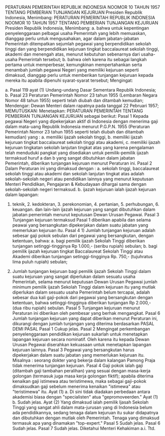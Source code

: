  PERATURAN PEMERINTAH REPUBLIK INDONESIA NOOMOR 10 TAHUN 1957 TENTANG PEMBERIAN TUNJANGAN KEJURUAN Presiden Republik Indonesia, Menimbang: PERATURAN PEMERINTAH REPUBLIK INDONESIA NOOMOR 10 TAHUN 1957 TENTANG PEMBERIAN TUNJANGAN KEJURUAN Presiden Republik Indonesia, Menimbang:
a. bahwa untuk kepentingan penyelenggaraan pelbagai usaha Pemerintah yang lebih memuaskan, dianggap perlu untuk mengusahakan, agar dalam jabatan-jabatan Pemerintah ditempatkan sejumlah pegawai yang berpendidikan sekolah tinggi dan yang berpendidikan kejuruan tingkat baccalaureat sekolah tinggi, akademi dan menengah atas, menurut kebutuhan sebenarnya dari usaha-usaha Pemerintah tersebut;
b. bahwa oleh karena itu sebagai langkah pertama untuk memperbesar, kemungkinan mempertahankan serta menambah jumlah pegawai Negeri yang memiliki kejuruan seperti dimaksud, dianggap perlu untuk memberikan tunjangan kejuruan kepada mereka itu apabila dipenuhi syarat-syarat tersebut;
Mengingat:

a. Pasal 119 ayat (1) Undang-undang Dasar Sementara Republik Indonesia;
b. Pasal 23 Peraturan Pemerintah Nomor 23 tahun 1955 (Lembaran Negara Nomor 48 tahun 1955) seperti telah diubah dan ditambah kemudian; Mendengar: Dewan Menteri dalam rapatnya pada tanggal 22 Pebruari 1957;
MEMUTUSKAN:
 Menetapkan: PERATURAN PEMERINTAH TENTANG PEMBERIAN TUNJANGAN KEJURUAN sebagai berikut: Pasal 1 Kepada pegawai Negeri yang dipekerjakan aktif di Indonesia dengan menerima gaji dalam mata-uang Republik Indonesia menurut P.G.P.N. 1955 (Peraturan Pemerintah Nomor 23 tahun 1955 seperti telah diubah dan ditambah kemudian) yang :
a. memiliki ijazah sekolah tinggi, b. memiliki ijazah kejuruan tingkat baccalaureat sekolah tinggi atau akademi, c. memiliki ijazah kejuruan tingkatan sekolah lanjutan tingkat atas yang karena pengalaman telah menduduki pangkat yang disediakan untuk pemilik-pemilik ijazah termaksud huruf a dan b yang sangat dibutuhkan dalam jabatan Pemerintah, diberikan tunjangan kejuruan menurut Peraturan ini. Pasal 2 Dalam Peraturan ini yang dimaksud dengan :
a. sekolah tinggi, baccalaureat sekolah tinggi atau akademi dan sekolah lanjutan tingkat atas adalah sekolah-sekolah negeri atau pendidikan lainnya yang menurut keputusan Menteri Pendidikan, Pengajaran & Kebudayaan dihargai sama dengan sekolah-sekolah negeri termaksud. b. ijazah kejuruan ialah ijazah kejuruan dalam lapangan:
1. teknik, 2. kedokteran, 3. perekonomian, 4. pertanian, 5. perhubungan, 6. keuangan. dan lain-lain ijazah kejuruan yang sangat dibutuhkan dalam jabatan pemerintah menurut keputusan Dewan Urusan Pegawai. Pasal 3 Tunjangan kejuruan termaksud Pasal 1 diberikan apabila dan selama peawai yang bersangkutan dipekerjakan dalam suatu jabatan yang memerlukan kejuruan itu. Pasal 4 1) Jumlah tunjangan kejuruan adalah sebesar gaji pokok sebulan dari pegawai yang bersangkutan, dengan ketentuan, bahwa:
a. bagi pemilik ijazah Sekolah Tinggi diberikan tunjangan setinggi-tingginya Rp 1.000,- (seribu rupiah) sebulan;
b. bagi pemilik ijazah kejuruan tingkat Baccalaureat Sekolah Tinggi atau Akademi diberikan tunjangan setinggi-tingginya Rp. 750,- (tujuhratus lima puluh rupiah) sebulan;
2) Jumlah tunjangan kejuruan bagi pemilik ijazah Sekolah Tinggi dalam suatu kejuruan yang sangat diperlukan dalam sesuatu usaha Pemerintah, selama menurut keputusan Dewan Urusan Pegawai jumlah minimum pemilik ijazah Sekolah Tinggi dalam kejuruan itu yang mutlak diperlukan dalam sesuatu usaha Pemerintah belum tercapai, adalah sebesar dua kali gaji-pokok dari pegawai yang bersangkutan dengan ketentuan, bahwa setinggi-tingginya diberikan tunjangan Rp 2.000,- (dua ribu rupiah) sebulan. Pasal 5 Tunjangan kejuruan menurut Peraturan ini diberikan oleh pembesar yang berhak mengangkat. Pasal 6 Jumlah tunjangan kejuruan yang dapat diberikan menurut Peraturan ini, dikurangi dengan jumlah tunjangan yang diterima berdasarkan PASAL DEMI PASAL Pasal 1 Cukup jelas. Pasal 2 Mengingat perkembangan penyelenggaraan pendidikan kejuruan sukarlah untuk menetapkan lapangan kejuruan secara nominatif. Oleh karena itu kepada Dewan Urusan Pegawai diserahkan kekuasaan untuk menetapkan lapangan kejuruan lainnya. Pasal 3 Pegawai yang bersangkutan harus dipekerjakan dalam suatu jabatan yang memerlukan kejuruan itu. Misalnya : seorang dokter yang bekerja dalam kalangan Pamong Praja tidak menerima tunjangan kejuruan. Pasal 4 Gaji pokok ialah gaji (ditambah gaji tambahan peralihan) yang sesuai dengan masa-kerja golongan (termasuk juga masa kerja golongan fiktif); apabila diterima kenaikan gaji istimewa atau teristimewa, maka sebagai gaji-pokok dimaksudkan gaji sebelum menerima kenaikan "istimewa" atau "teristimewa" itu. Ayat (1) a. Di sini tidak diadakan perbedaan antara akademisi biasa dengan "specialisten" atua "gepromoveerden." Ayat (1) b. Sudah jelas. Ayat (2) Yang dimaksud ialah pemilik Ijasah Sekolah Tinggi yang sangat ahli dalam mata-jurusan yang di Indonesia belum ada pendidikannya, sedang tenaga dalam kejuruan itu sukar didapatnya dan dibutuhkan dengan mutlak oleh Pemerintah. Tenaga yang dimaksud termasuk apa yang dinamakan "top-expert." Pasal 5 Sudah jelas. Pasal 6 Sudah jelas. Pasal 7 Sudah jelas. Diketahui Menteri Kehakiman a.i. Ttd.